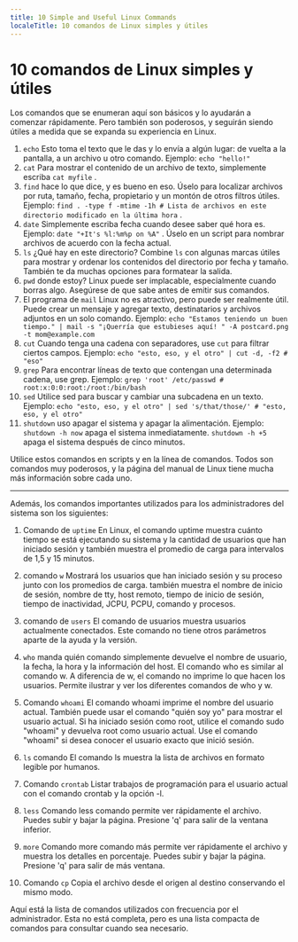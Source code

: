 ```yaml
---
title: 10 Simple and Useful Linux Commands
localeTitle: 10 comandos de Linux simples y útiles
---
```

# 10 comandos de Linux simples y útiles

Los comandos que se enumeran aquí son básicos y lo ayudarán a comenzar rápidamente. Pero también son poderosos, y seguirán siendo útiles a medida que se expanda su experiencia en Linux.

1.  `echo` Esto toma el texto que le das y lo envía a algún lugar: de vuelta a la pantalla, a un archivo u otro comando. Ejemplo: `echo "hello!"`
2.  `cat` Para mostrar el contenido de un archivo de texto, simplemente escriba `cat myfile` .
3.  `find` hace lo que dice, y es bueno en eso. Úselo para localizar archivos por ruta, tamaño, fecha, propietario y un montón de otros filtros útiles. Ejemplo: `find . -type f -mtime -1h # Lista de archivos en este directorio modificado en la última hora` .
4.  `date` Simplemente escriba fecha cuando desee saber qué hora es. Ejemplo: `date "+It's %l:%m%p on %A"` . Úselo en un script para nombrar archivos de acuerdo con la fecha actual.
5.  `ls` ¿Qué hay en este directorio? Combine `ls` con algunas marcas útiles para mostrar y ordenar los contenidos del directorio por fecha y tamaño. También te da muchas opciones para formatear la salida.
6.  `pwd` donde estoy? Linux puede ser implacable, especialmente cuando borras algo. Asegúrese de que sabe antes de emitir sus comandos.
7.  El programa de `mail` Linux no es atractivo, pero puede ser realmente útil. Puede crear un mensaje y agregar texto, destinatarios y archivos adjuntos en un solo comando. Ejemplo: `echo "Estamos teniendo un buen tiempo." | mail -s "¡Querría que estubieses aquí!
" -A postcard.png -t mom@example.com`
8.  `cut` Cuando tenga una cadena con separadores, use `cut` para filtrar ciertos campos. Ejemplo: `echo "esto, eso, y el otro" | cut -d, -f2 # "eso"`
9.  `grep` Para encontrar líneas de texto que contengan una determinada cadena, use grep. Ejemplo: `grep 'root' /etc/passwd # root:x:0:0:root:/root:/bin/bash`
10.  `sed` Utilice sed para buscar y cambiar una subcadena en un texto. Ejemplo: `echo "esto, eso, y el otro" | sed 's/that/those/' # "esto, eso, y el otro"`
11.  `shutdown` uso apagar el sistema y apagar la alimentación. Ejemplo: `shutdown -h now` apaga el sistema inmediatamente. `shutdown -h +5` apaga el sistema después de cinco minutos.

Utilice estos comandos en scripts y en la línea de comandos. Todos son comandos muy poderosos, y la página del manual de Linux tiene mucha más información sobre cada uno.

* * *

Además, los comandos importantes utilizados para los administradores del sistema son los siguientes:

1.  Comando de `uptime` En Linux, el comando uptime muestra cuánto tiempo se está ejecutando su sistema y la cantidad de usuarios que han iniciado sesión y también muestra el promedio de carga para intervalos de 1,5 y 15 minutos.
    
2.  comando `w` Mostrará los usuarios que han iniciado sesión y su proceso junto con los promedios de carga. también muestra el nombre de inicio de sesión, nombre de tty, host remoto, tiempo de inicio de sesión, tiempo de inactividad, JCPU, PCPU, comando y procesos.
    
3.  comando de `users` El comando de usuarios muestra usuarios actualmente conectados. Este comando no tiene otros parámetros aparte de la ayuda y la versión.
    
4.  `who` manda quién comando simplemente devuelve el nombre de usuario, la fecha, la hora y la información del host. El comando who es similar al comando w. A diferencia de w, el comando no imprime lo que hacen los usuarios. Permite ilustrar y ver los diferentes comandos de who y w.
    
5.  Comando `whoami` El comando whoami imprime el nombre del usuario actual. También puede usar el comando "quién soy yo" para mostrar el usuario actual. Si ha iniciado sesión como root, utilice el comando sudo "whoami" y devuelva root como usuario actual. Use el comando "whoami" si desea conocer el usuario exacto que inició sesión.
    
6.  `ls` comando El comando ls muestra la lista de archivos en formato legible por humanos.
    
7.  Comando `crontab` Listar trabajos de programación para el usuario actual con el comando crontab y la opción -l.
    
8.  `less` Comando less comando permite ver rápidamente el archivo. Puedes subir y bajar la página. Presione 'q' para salir de la ventana inferior.
    
9.  `more` Comando more comando más permite ver rápidamente el archivo y muestra los detalles en porcentaje. Puedes subir y bajar la página. Presione 'q' para salir de más ventana.
    
10.  Comando `cp` Copia el archivo desde el origen al destino conservando el mismo modo.
    

Aquí está la lista de comandos utilizados con frecuencia por el administrador. Esta no está completa, pero es una lista compacta de comandos para consultar cuando sea necesario.
